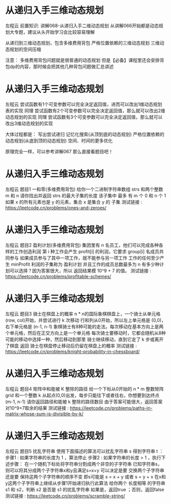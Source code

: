 <!-- Slide number: 1 -->
# 从递归入手三维动态规划
左程云
前置知识:
讲解068-从递归入手二维动态规划
从讲解066开始都是动态规划大专题，建议从头开始学习会比较容易理解

从递归到三维动态规划，包含多维费用背包
严格位置依赖的三维动态规划
三维动态规划的空间压缩

注意：
多维费用背包问题就是很普通的动态规划
但是【必备】课程里还会安排背包dp的内容，那时候会把其他几种背包问题做汇总讲述

<!-- Slide number: 2 -->
# 从递归入手三维动态规划
左程云
尝试函数有1个可变参数可以完全决定返回值，进而可以改出1维动态规划表的实现
同理
尝试函数有2个可变参数可以完全决定返回值，那么就可以改出2维动态规划的实现
同理
尝试函数有3个可变参数可以完全决定返回值，那么就可以改出3维动态规划的实现

大体过程都是：
写出尝试递归
记忆化搜索(从顶到底的动态规划)
严格位置依赖的动态规划(从底到顶的动态规划)
空间、时间的更多优化

原理完全一样，可以参考讲解067   那么直接看题目吧！

<!-- Slide number: 3 -->
# 从递归入手三维动态规划
左程云
题目1
一和零(多维费用背包)
给你一个二进制字符串数组 strs 和两个整数 m 和 n
请你找出并返回 strs 的最大子集的长度
该子集中 最多 有 m 个 0 和 n 个 1
如果 x 的所有元素也是 y 的元素，集合 x 是集合 y 的 子集
测试链接 : https://leetcode.cn/problems/ones-and-zeroes/

<!-- Slide number: 4 -->
# 从递归入手三维动态规划
左程云
题目2
盈利计划(多维费用背包)
集团里有 n 名员工，他们可以完成各种各样的工作创造利润
第 i 种工作会产生 profit[i] 的利润，它要求 group[i] 名成员共同参与
如果成员参与了其中一项工作，就不能参与另一项工作
工作的任何至少产生 minProfit 利润的子集称为 盈利计划
并且工作的成员总数最多为 n
有多少种计划可以选择？因为答案很大，所以 返回结果模 10^9 + 7 的值。
测试链接 : https://leetcode.cn/problems/profitable-schemes/

<!-- Slide number: 5 -->
# 从递归入手三维动态规划
左程云
题目3
骑士在棋盘上的概率
n * n的国际象棋棋盘上，一个骑士从单元格(row, col)开始，并尝试进行 k 次移动
行和列从0开始，所以左上单元格是 (0,0)，右下单元格是 (n-1, n-1)
象棋骑士有8种可能的走法。每次移动在基本方向上是两个单元格，然后在正交方向上是一个单元格
每次骑士要移动时，它都会随机从8种可能的移动中选择一种，然后移动到那里
骑士继续移动，直到它走了 k 步或离开了棋盘
返回 骑士在棋盘停止移动后仍留在棋盘上的概率
测试链接 : https://leetcode.cn/problems/knight-probability-in-chessboard/

<!-- Slide number: 6 -->
# 从递归入手三维动态规划
左程云
题目4
矩阵中和能被 K 整除的路径
给一个下标从0开始的 n * m 整数矩阵 grid 和一个整数 k
从起点(0,0)出发，每步只能往下或者往右，你想要到达终点(m-1, n-1)
请你返回路径和能被 k 整除的路径数目
由于答案可能很大，返回答案对10^9+7取余的结果
测试链接 :
https://leetcode.cn/problems/paths-in-matrix-whose-sum-is-divisible-by-k/

<!-- Slide number: 7 -->
# 从递归入手三维动态规划
左程云
题目5
扰乱字符串
使用下面描述的算法可以扰乱字符串 s 得到字符串 t ：
步骤1 : 如果字符串的长度为 1 ，算法停止
步骤2 : 如果字符串的长度 > 1 ，执行下述步骤：
       在一个随机下标处将字符串分割成两个非空的子字符串
       已知字符串s，则可以将其分成两个子字符串x和y且满足s=x+y
       可以决定是要 交换两个子字符串 还是要 保持这两个子字符串的顺序不变
       即s可能是 s = x + y 或者 s = y + x
       在x和y这两个子字符串上继续从步骤1开始递归执行此算法
给你两个 长度相等 的字符串 s1 和 s2，判断 s2 是否是 s1 的扰乱字符串
如果是，返回true ；否则，返回false
测试链接 : https://leetcode.cn/problems/scramble-string/